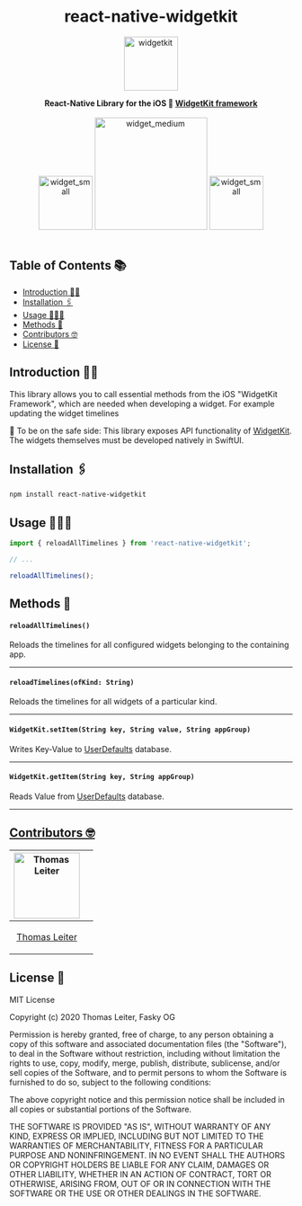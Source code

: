 <h1 align="center"> react-native-widgetkit </h1>

<p align="center">
    <img alt="widgetkit" src="./git_assets/widgetkit.png" width="96">
</p>

<div align="center">
  <strong>React-Native Library for the iOS 🍏 <a href="https://developer.apple.com/documentation/widgetkit/">WidgetKit framework<a></strong> 
</div>
<br>
<div align="center">
<img alt="widget_small"  src="./git_assets/focused_small.png" width="96">
<img alt="widget_medium"  src="./git_assets/weather_medium.png" width="200">
<img alt="widget_small"  src="./git_assets/notes_small.png" width="96">
</div>
<br>

## Table of Contents 📚

- [Introduction 👨‍🏫](#introduction-)
- [Installation 🖇‍](#installation-)
- [Usage 👨🏻‍💻](#usage-)
- [Methods 📖](#methods-)
- [Contributors 🤓](#contributors-)
- [License 🔖](#license-)

## Introduction 👨‍🏫

This library allows you to call essential methods from the iOS "WidgetKit Framework", which are needed when developing a widget. For example updating the widget timelines

🚨 To be on the safe side: This library exposes API functionality of <a href="https://developer.apple.com/documentation/widgetkit/">WidgetKit</a>. The widgets themselves must be developed natively in SwiftUI.

## Installation 🖇‍

```sh
npm install react-native-widgetkit
```

## Usage 👨🏻‍💻

```js
import { reloadAllTimelines } from 'react-native-widgetkit';

// ...

reloadAllTimelines();
```

## Methods 📖‍

#### `reloadAllTimelines()`

Reloads the timelines for all configured widgets belonging to the containing app.

---

#### `reloadTimelines(ofKind: String)`

Reloads the timelines for all widgets of a particular kind.

---

#### `WidgetKit.setItem(String key, String value, String appGroup)`

Writes Key-Value to <a href="https://developer.apple.com/documentation/foundation/userdefaults">UserDefaults</a> database.

---

#### `WidgetKit.getItem(String key, String appGroup)`

Reads Value from <a href="https://developer.apple.com/documentation/foundation/userdefaults">UserDefaults</a> database.

---

## [Contributors 🤓](#Contributors)

| [<img alt="Thomas Leiter" src="https://avatars3.githubusercontent.com/u/20393156?s=400&u=ae0a43de5d81d58a698abffe4e2ede024f2b6700&v=4" width="117">](https://github.com/tomLadder) |     |
| ---------------------------------------------------------------------------------------------------------------------------------------------------------------------------------- | --- |
| <p align="center">[Thomas Leiter](https://github.com/tomLadder) </p>                                                                                                               |

## License 🔖

MIT License

Copyright (c) 2020 Thomas Leiter, Fasky OG

Permission is hereby granted, free of charge, to any person obtaining a copy
of this software and associated documentation files (the "Software"), to deal
in the Software without restriction, including without limitation the rights
to use, copy, modify, merge, publish, distribute, sublicense, and/or sell
copies of the Software, and to permit persons to whom the Software is
furnished to do so, subject to the following conditions:

The above copyright notice and this permission notice shall be included in all
copies or substantial portions of the Software.

THE SOFTWARE IS PROVIDED "AS IS", WITHOUT WARRANTY OF ANY KIND, EXPRESS OR
IMPLIED, INCLUDING BUT NOT LIMITED TO THE WARRANTIES OF MERCHANTABILITY,
FITNESS FOR A PARTICULAR PURPOSE AND NONINFRINGEMENT. IN NO EVENT SHALL THE
AUTHORS OR COPYRIGHT HOLDERS BE LIABLE FOR ANY CLAIM, DAMAGES OR OTHER
LIABILITY, WHETHER IN AN ACTION OF CONTRACT, TORT OR OTHERWISE, ARISING FROM,
OUT OF OR IN CONNECTION WITH THE SOFTWARE OR THE USE OR OTHER DEALINGS IN THE
SOFTWARE.
